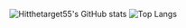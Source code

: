 ![Hitthetarget55's GitHub stats](https://github-readme-stats.vercel.app/api?username=georgebdev&count_private=true&show_icons=true&theme=radical&include_all_commits=true&count_private=true)
![Top Langs](https://github-readme-stats.vercel.app/api/top-langs/?username=georgebdev&show_icons=true&theme=radical&count_private=true)


